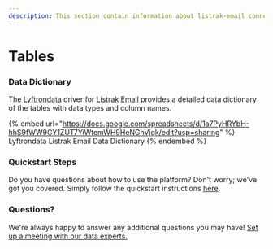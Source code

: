 ```yaml
---
description: This section contain information about listrak-email connector tables information
---
```


# Tables

### Data Dictionary

The [Lyftrondata](https://www.lyftrondata.com/) driver for [Listrak Email](https://www.lyftrondata.com/integration/listrak-email/)[ ](https://www.lyftrondata.com/integration/listrak-email/)provides a detailed data dictionary of the tables with data types and column names.

{% embed url="https://docs.google.com/spreadsheets/d/1a7PyHRYbH-hhS9fWW9GY1ZUT7YiWtemWH9HeNGhVjqk/edit?usp=sharing" %}
Lyftrondata Listrak Email Data Dictionary
{% endembed %}

### Quickstart Steps

Do you have questions about how to use the platform? Don't worry; we've got you covered. Simply follow the quickstart instructions [here](../../../../quickstart-steps.md).

### Questions? <a href="#questions" id="questions"></a>

We're always happy to answer any additional questions you may have! [Set up a meeting with our data experts.](https://www.lyftrondata.com/book-a-meeting/)

